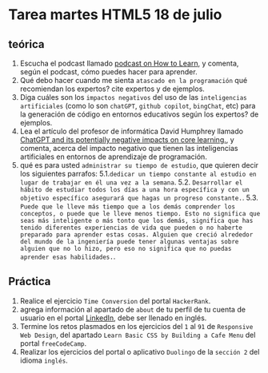 # Tarea martes HTML5 18 de julio

## teórica

1. Escucha el podcast llamado [podcast on How to Learn](https://topenddevs.com/podcasts/ruby-rogues/episodes/131-rr-how-to-learn), y comenta, según el podcast, cómo puedes hacer para aprender.
2. Qué debo hacer cuando me sienta `atascado en la programación` qué recomiendan los expertos? cite expertos y de ejemplos.
3. Diga cuáles son los `impactos negativos` del uso de las `inteligencias artificiales` (como lo son `chatGPT`, `github copilot`, `bingChat`, etc) para la generación de código en entornos educativos según los expertos? de ejemplos.
4. Lea el artículo del profesor de informática David Humphrey llamado [ChatGPT and its potentially negative impacts on core learning.](https://blog.humphd.org/cheatgpt/), y comenta, acerca del impacto negativo que tienen las inteligencias artificiales en entornos de aprendizaje de programación.
5. qué es para usted `administrar su tiempo de estudio`, que quieren decir los siguientes parrafos: 
  5.1.`dedicar un tiempo constante al estudio en lugar de trabajar en él una vez a la semana`.
  5.2. `Desarrollar el hábito de estudiar todos los días a una hora específica y con un objetivo específico asegurará que hagas un progreso constante.`.
  5.3. `Puede que le lleve más tiempo que a los demás comprender los conceptos, o puede que le lleve menos tiempo. Esto no significa que seas más inteligente o más tonto que los demás, significa que has tenido diferentes experiencias de vida que pueden o no haberte preparado para aprender estas cosas. Alguien que creció alrededor del mundo de la ingeniería puede tener algunas ventajas sobre alguien que no lo hizo, pero eso no significa que no puedas aprender esas habilidades.`.


## Práctica

1. Realice el ejercicio `Time Conversion` del portal `HackerRank`.
2. agrega información al apartado de `about` de tu perfil de tu cuenta de usuario en el portal [LinkedIn](https://www.linkedin.com/), debe ser llenado en inglés.
3. Termine los retos plasmados en  los ejercicios del `1` al `91` de `Responsive Web Design`, del apartado `Learn Basic CSS by Building a Cafe Menu` del portal `freeCodeCamp`.
4. Realizar los ejercicios del portal o aplicativo `Duolingo` de la `sección 2` del idioma `inglés`.